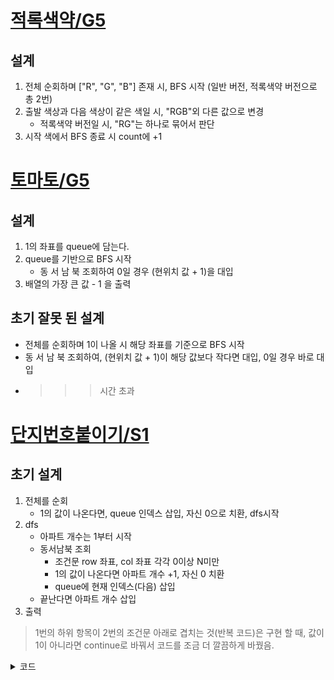 # [적록색약/G5](https://www.acmicpc.net/problem/10026)
## 설계
1. 전체 순회하며 ["R", "G", "B"] 존재 시, BFS 시작 (일반 버전, 적록색약 버전으로 총 2번)
2. 출발 색상과 다음 색상이 같은 색일 시, "RGB"외 다른 값으로 변경
    - 적록색약 버전일 시, "RG"는 하나로 묶어서 판단
3. 시작 색에서 BFS 종료 시 count에 +1


# [토마토/G5](https://www.acmicpc.net/problem/7576)
## 설계
1. 1의 좌표를 queue에 담는다.
2. queue를 기반으로 BFS 시작
    - 동 서 남 북 조회하여 0일 경우 (현위치 값 + 1)을 대입
3. 배열의 가장 큰 값 - 1 을 출력

## 초기 잘못 된 설계
- 전체를 순회하며 1이 나올 시 해당 좌표를 기준으로 BFS 시작
- 동 서 남 북 조회하여, (현위치 값 + 1)이 해당 값보다 작다면 대입, 0일 경우 바로 대입
- >>> 시간 초과

# [단지번호붙이기/S1](https://www.acmicpc.net/problem/2667)

## 초기 설계

1. 전체를 순회
    - 1의 값이 나온다면, queue 인덱스 삽입, 자신 0으로 치환, dfs시작
2. dfs
    - 아파트 개수는 1부터 시작
    - 동서남북 조회
        - 조건문 row 좌표, col 좌표 각각 0이상 N미만
        - 1의 값이 나온다면 아파트 개수 +1, 자신 0 치환
        - queue에 현재 인덱스(다음) 삽입
    - 끝난다면 아파트 개수 삽입
3. 출력

> 1번의 하위 항목이 2번의 조건문 아래로 겹치는 것(반복 코드)은 구현 할 때, 값이 1이 아니라면 continue로 바꿔서 코드를 조금 더 깔끔하게 바꿨음.

<details>
<summary>코드</summary>

```python
from collections import deque

queue = deque()
N = int(input())
next_rows = [0, 0, 1, -1]
next_cols = [1, -1, 0, -0]
apts = [list(map(int, input())) for _ in range(N)]
results = []


for row in range(N):
    for col in range(N):
        if apts[row][col] != 1:
            continue

        apts[row][col] = 0
        queue.append([row, col])
        count = 1

        while queue:
            r, c = queue.popleft()
            for i in range(4):
                nr, nc = r + next_rows[i], c + next_cols[i]
                if 0 <= nr < N and 0 <= nc < N and apts[nr][nc] == 1:
                    count += 1
                    apts[nr][nc] = 0
                    queue.append([nr, nc])

        results.append(count)

print(len(results))
print('\n'.join(map(str, sorted(results))))
```
</details>